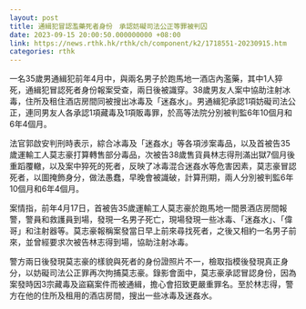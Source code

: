 ```yaml
---
layout: post
title: 通緝犯冒認濫藥死者身份　承認妨礙司法公正等罪被判囚
date: 2023-09-15 20:00:50.000000000 +08:00
link: https://news.rthk.hk/rthk/ch/component/k2/1718551-20230915.htm
categories: rthk
---
```


一名35歲男通緝犯前年4月中，與兩名男子於跑馬地一酒店內濫藥，其中1人猝死，通緝犯冒認死者身份報案受查，兩日後被識穿。38歲男友人案中協助注射冰毒，住所及租住酒店房間同被搜出冰毒及「迷姦水」。男通緝犯承認1項妨礙司法公正，連同男友人各承認1項藏毒及1項販毒罪，於高等法院分別被判監6年10個月和6年4個月。

法官郭啟安判刑時表示，綜合冰毒及「迷姦水」等各項涉案毒品，以及首被告35歲運輸工人莫志豪打算轉售部分毒品，次被告38歲售貨員林志得刑滿出獄7個月後重蹈覆轍，以及案中猝死的死者，反映了冰毒混合迷姦水等危害因素，莫志豪冒認死者，以圖掩飾身分，做法愚蠢，早晚會被識破，計算刑期，兩人分別被判監6年10個月和6年4個月。

案情指，前年4月17日，首被告35歲運輸工人莫志豪於跑馬地一間景酒店房間報警，警員和救護員到場，發現一名男子死亡，現場發現一些冰毒、「迷姦水」、「偉哥」和注射器等。莫志豪報稱案發當日早上前來尋找死者，之後又相約一名男子前來，並曾經要求次被告林志得到場，協助注射冰毒。

警方兩日後發現莫志豪的樣貌與死者的身份證照片不一，檢取指模後發現真正身分，以妨礙司法公正罪再次拘捕莫志豪。錄影會面中，莫志豪承認冒認身份，因為案發時因3宗藏毒及盜竊案件而被通緝，擔心會招致更嚴重罪名。至於林志得，警方在他的住所及租用的酒店房間，搜出一些冰毒及迷姦水。
